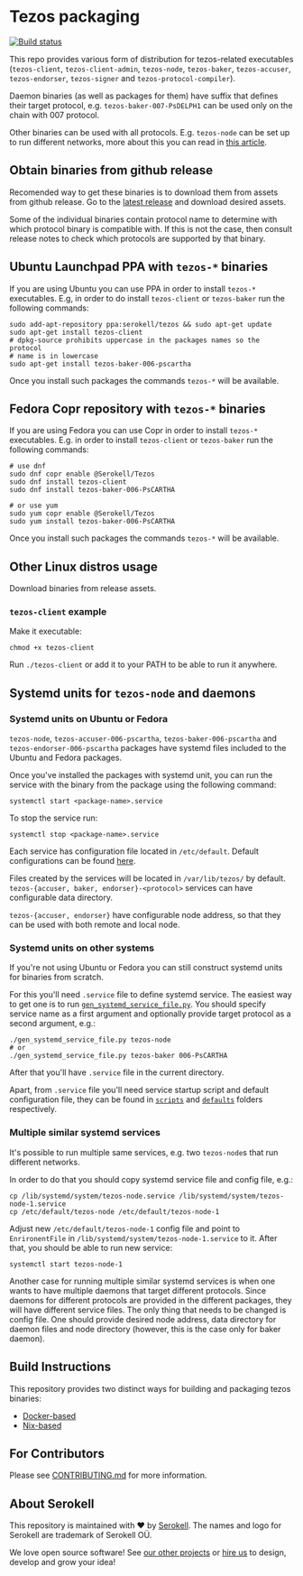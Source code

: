 <!--
   - SPDX-FileCopyrightText: 2019 TQ Tezos <https://tqtezos.com/>
   -
   - SPDX-License-Identifier: MPL-2.0
   -->

# Tezos packaging

[![Build status](https://badge.buildkite.com/e899e9e54babcd14139e3bd4381bad39b5d680e08e7b7766d4.svg?branch=master)](https://buildkite.com/serokell/tezos-packaging)

This repo provides various form of distribution for tezos-related executables
(`tezos-client`, `tezos-client-admin`, `tezos-node`, `tezos-baker`,
`tezos-accuser`, `tezos-endorser`, `tezos-signer` and `tezos-protocol-compiler`).

Daemon binaries (as well as packages for them) have suffix that defines their target protocol,
e.g. `tezos-baker-007-PsDELPH1` can be used only on the chain with 007 protocol.

Other binaries can be used with all protocols. E.g. `tezos-node` can be set up to run different
networks, more about this you can read in [this article](https://tezos.gitlab.io/user/multinetwork.html).

## Obtain binaries from github release

Recomended way to get these binaries is to download them from assets from github release.
Go to the [latest release](https://github.com/serokell/tezos-packaging/releases/latest)
and download desired assets.

Some of the individual binaries contain protocol name to determine
with which protocol binary is compatible with. If this is not the
case, then consult release notes to check which protocols are
supported by that binary.

## Ubuntu Launchpad PPA with `tezos-*` binaries

If you are using Ubuntu you can use PPA in order to install `tezos-*` executables.
E.g, in order to do install `tezos-client` or `tezos-baker` run the following commands:
```
sudo add-apt-repository ppa:serokell/tezos && sudo apt-get update
sudo apt-get install tezos-client
# dpkg-source prohibits uppercase in the packages names so the protocol
# name is in lowercase
sudo apt-get install tezos-baker-006-pscartha
```
Once you install such packages the commands `tezos-*` will be available.

## Fedora Copr repository with `tezos-*` binaries

If you are using Fedora you can use Copr in order to install `tezos-*`
executables.
E.g. in order to install `tezos-client` or `tezos-baker` run the following commands:
```
# use dnf
sudo dnf copr enable @Serokell/Tezos
sudo dnf install tezos-client
sudo dnf install tezos-baker-006-PsCARTHA

# or use yum
sudo yum copr enable @Serokell/Tezos
sudo yum install tezos-baker-006-PsCARTHA
```
Once you install such packages the commands `tezos-*` will be available.

## Other Linux distros usage

Download binaries from release assets.

### `tezos-client` example

Make it executable:
```
chmod +x tezos-client
```

Run `./tezos-client` or add it to your PATH to be able to run it anywhere.

## Systemd units for `tezos-node` and daemons

### Systemd units on Ubuntu or Fedora

`tezos-node`, `tezos-accuser-006-pscartha`, `tezos-baker-006-pscartha` and
`tezos-endorser-006-pscartha` packages have systemd files included to the
Ubuntu and Fedora packages.

Once you've installed the packages with systemd unit, you can run the service
with the binary from the package using the following command:
```
systemctl start <package-name>.service
```
To stop the service run:
```
systemctl stop <package-name>.service
```

Each service has configuration file located in `/etc/default`. Default
configurations can be found [here](docker/package/defaults/).

Files created by the services will be located in `/var/lib/tezos/` by default.
`tezos-{accuser, baker, endorser}-<protocol>` services can have configurable
data directory.

`tezos-{accuser, endorser}` have configurable node address, so that they can be used with both
remote and local node.

### Systemd units on other systems

If you're not using Ubuntu or Fedora you can still construct systemd units for binaries
from scratch.

For this you'll need `.service` file to define systemd service. The easiest way
to get one is to run [`gen_systemd_service_file.py`](gen_systemd_service_file.py).
You should specify service name as a first argument and optionally provide target protocol
as a second argument, e.g.:
```
./gen_systemd_service_file.py tezos-node
# or
./gen_systemd_service_file.py tezos-baker 006-PsCARTHA
```
After that you'll have `.service` file in the current directory.

Apart, from `.service` file you'll need service startup script and default configuration
file, they can be found in [`scripts`](./docker/package/scripts) and
[`defaults`](./docker/package/defaults) folders respectively.


### Multiple similar systemd services

It's possible to run multiple same services, e.g. two `tezos-node`s that run different
networks.

In order to do that you should copy systemd service file and config file, e.g.:
```
cp /lib/systemd/system/tezos-node.service /lib/systemd/system/tezos-node-1.service
cp /etc/default/tezos-node /etc/default/tezos-node-1
```

Adjust new `/etc/default/tezos-node-1` config file and point to `EnrironentFile` in
`/lib/systemd/system/tezos-node-1.service` to it.
After that, you should be able to run new service:
```
systemctl start tezos-node-1
```

Another case for running multiple similar systemd services is when one wants to have
multiple daemons that target different protocols.
Since daemons for different protocols are provided in the different packages, they will
have different service files. The only thing that needs to be changed is config file.
One should provide desired node address, data directory for daemon files and node directory
(however, this is the case only for baker daemon).

## Build Instructions

This repository provides two distinct ways for building and packaging tezos binaries:
* [Docker-based](./docker/README.md)
* [Nix-based](./nix/README.md)

## For Contributors

Please see [CONTRIBUTING.md](.github/CONTRIBUTING.md) for more information.

## About Serokell

This repository is maintained with ❤️ by [Serokell](https://serokell.io/).
The names and logo for Serokell are trademark of Serokell OÜ.

We love open source software! See [our other projects](https://serokell.io/community?utm_source=github) or [hire us](https://serokell.io/hire-us?utm_source=github) to design, develop and grow your idea!
